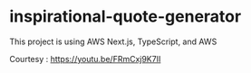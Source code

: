 # inspirational-quote-generator

This project is using AWS Next.js, TypeScript, and AWS

Courtesy : https://youtu.be/FRmCxj9K7II

